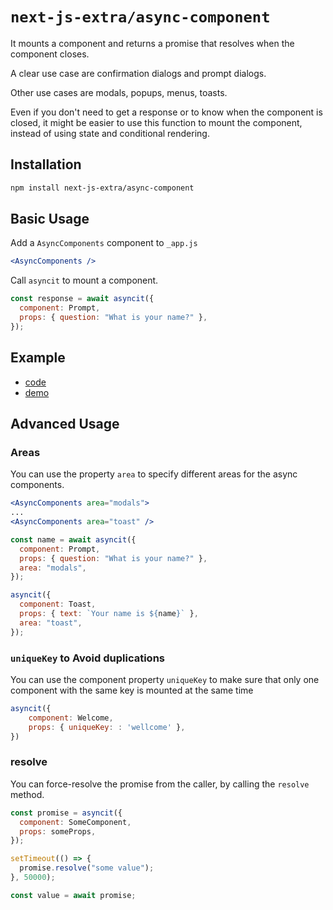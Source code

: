 # `next-js-extra/async-component`

It mounts a component and returns a promise that resolves when the component
closes.

A clear use case are confirmation dialogs and prompt dialogs.

Other use cases are modals, popups, menus, toasts.

Even if you don't need to get a response or to know when the component is
closed, it might be easier to use this function to mount the component, instead
of using state and conditional rendering.

## Installation

```bash
npm install next-js-extra/async-component
```

## Basic Usage

Add a `AsyncComponents` component to `_app.js`

```jsx
<AsyncComponents />
```

Call `asyncit` to mount a component.

```jsx
const response = await asyncit({
  component: Prompt,
  props: { question: "What is your name?" },
});
```

## Example

* [code](https://github.com/nextjs-extra/nextjs-extra/tree/main/examples/async-component)
* [demo](https://stackblitz.com/github/nextjs-extra/nextjs-extra/tree/main/examples/async-component)

## Advanced Usage

### Areas

You can use the property `area` to specify different areas for the async components.

```jsx
<AsyncComponents area="modals">
...
<AsyncComponents area="toast" />
```

```jsx
const name = await asyncit({
  component: Prompt,
  props: { question: "What is your name?" },
  area: "modals",
});

asyncit({
  component: Toast,
  props: { text: `Your name is ${name}` },
  area: "toast",
});
```

### `uniqueKey` to Avoid duplications

You can use the component property `uniqueKey` to make sure that only one component with the same key is mounted at the same time

```jsx
asyncit({
    component: Welcome,
    props: { uniqueKey: : 'wellcome' },
})
```

### resolve

You can force-resolve the promise from the caller, by calling the `resolve` method.

```jsx
const promise = asyncit({
  component: SomeComponent,
  props: someProps,
});

setTimeout(() => {
  promise.resolve("some value");
}, 50000);

const value = await promise;
```
